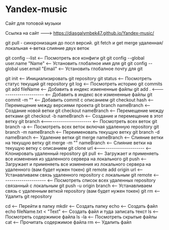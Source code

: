 # Yandex-music
Сайт для топовой музыки

Ссылка на сайт --->  https://diasgalymbek47.github.io/Yandex-music/

git pull - синхронизация до посл версий.
git fetch и get merge удаленная/локальная <-ветка слияние двух веток


<!-- --------------------------- -->

git config --list 			<-- Посмотреть все конфиги git
git config --global user.name "Name"    <-- Установить глобалное имя для git
git config --global user.email "Email"  <-- Установить глобалное почту для git

git init 				<-- Инициализировать git repository
git status 				<-- Посмотреть статус текущий git repository
git log 				<-- Посмотреть историю git commits
git add fileName 			<-- Добавить в индекс измененные файлы
git add . 	<---------------------- <-- Добавить в индекс все измененные файлы
git commit -m "" 			<-- Добавить commit с описанием
git checkout hash 			<-- Перемещение между версиями проекта
git branch nameBranch 			<-- Создание новой ветки
git checkout nameBranch 		<-- Перемещение между ветками
git checkout -b nameBranch 		<-- Создание и перемещение в этот ветку
git branch 	<---------------------- <-- Посмотреть всех веток
git branch -a				<-- Посмотреть всех веток включая удаленную repository
git branch -m nameBranch		<-- Переименовать текущую ветку
git branch -d nameBranch		<-- Удаление ветки
git merge nameBranch 			<-- Слияние ветки на текущую ветку
git merge -m "" nameBranch 		<-- Слияние ветки на текущую ветку c описанием
git clone url	<---------------------- <-- Клонировать удаленный repository
git pull 				<-- Загружает и применяеть все изменения из удаленного сервера на локального
git push 				<-- Загружает и применяеть все изменения из локального сервера на удаленного (вам будет нужен токен)
git remote add origin url 		<-- Устанавливаем связь удаленного repository с локальным
git remote 	<---------------------- <-- Посмотреть список всех удаленных repository связанный с локальным
git push -u origin branch 		<-- Устанавливаем связь с удаленным веткой repository (вам будет нужен токен)
git rm 					<-- Удалить git repository

cd 					<-- Перейти в папку
mkdir 					<-- Создать папку
echo 					<-- Создать файл
echo fileName.txt < "Text" 		<-- Создать файл и туда записать текст
ls 					<-- Посмотреть содержимое файла
ls -la 					<-- Посмотреть скрытые файлы
cat 					<-- Прочитать содержимое файла
rm 					<-- Удалить файл
